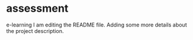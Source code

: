 # assessment
e-learning
I am editing the README file. Adding some more details about the project description.
